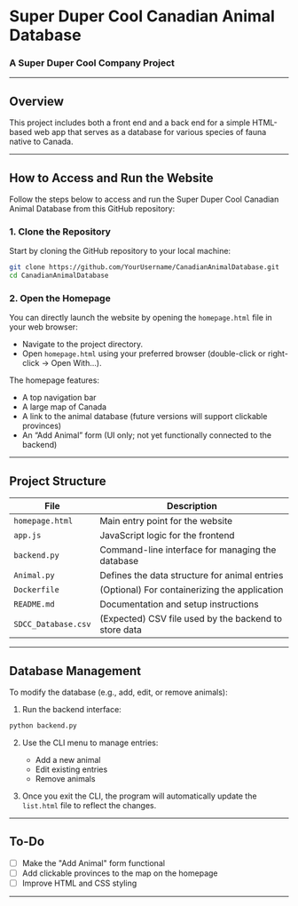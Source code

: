 # Super Duper Cool Canadian Animal Database

### A Super Duper Cool Company Project

---

## Overview

This project includes both a front end and a back end for a simple HTML-based web app that serves as a database for various species of fauna native to Canada.

---

## How to Access and Run the Website

Follow the steps below to access and run the Super Duper Cool Canadian Animal Database from this GitHub repository:

### 1. Clone the Repository

Start by cloning the GitHub repository to your local machine:

```bash
git clone https://github.com/YourUsername/CanadianAnimalDatabase.git
cd CanadianAnimalDatabase
```

### 2. Open the Homepage

You can directly launch the website by opening the `homepage.html` file in your web browser:

- Navigate to the project directory.
- Open `homepage.html` using your preferred browser (double-click or right-click → Open With...).

The homepage features:
- A top navigation bar
- A large map of Canada
- A link to the animal database (future versions will support clickable provinces)
- An “Add Animal” form (UI only; not yet functionally connected to the backend)

---

## Project Structure

| File              | Description |
|-------------------|-------------|
| `homepage.html`   | Main entry point for the website |
| `app.js`          | JavaScript logic for the frontend |
| `backend.py`      | Command-line interface for managing the database |
| `Animal.py`       | Defines the data structure for animal entries |
| `Dockerfile`      | (Optional) For containerizing the application |
| `README.md`       | Documentation and setup instructions |
| `SDCC_Database.csv` | (Expected) CSV file used by the backend to store data |

---

## Database Management

To modify the database (e.g., add, edit, or remove animals):

1. Run the backend interface:

```bash
python backend.py
```

2. Use the CLI menu to manage entries:
   - Add a new animal
   - Edit existing entries
   - Remove animals

3. Once you exit the CLI, the program will automatically update the `list.html` file to reflect the changes.

---

## To-Do

- [ ] Make the "Add Animal" form functional
- [ ] Add clickable provinces to the map on the homepage
- [ ] Improve HTML and CSS styling

---
